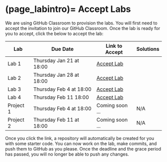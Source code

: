 (page_labintro)=
Accept Labs
=======================

We are using GitHub Classroom to provision the labs. 
You will first need to accept the invitation to join our GitHub Classroom.
Once the lab is ready for you to accept, click the below to accept the lab:

| Lab       | Due Date                 | Link to Accept                                        | Solutions |
|-----------|--------------------------|-------------------------------------------------------|-----------|
| Lab 1     | Thursday Jan 21 at 18:00 | [Accept Lab](https://classroom.github.com/g/zTFF078l) |           |
| Lab 2     | Thursday Jan 28 at 18:00 | [Accept Lab]()                                        |           |
| Lab 3     | Thursday Feb 4 at 18:00  | [Accept Lab]()                                        |           |
| Lab 4     | Thursday Feb 11 18:00    | [Accept Lab]()                                        |           |
| Project 1 | Thursday Feb 4 at 18:00  | Coming soon ...                                       | N/A       |
| Project 2 | Thursday Feb 11 at 18:00 | Coming soon ...                                       | N/A       |


Once you click the link, a repository will automatically be created for you with some starter code.
You can now work on the lab, make commits, and push them to GitHub as you please. 
Once the deadline and the grace period has passed, you will no longer be able to push any changes.